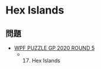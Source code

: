# Hex Islands

## 問題
- [WPF PUZZLE GP 2020 ROUND 5](../questions/wpfpgp2020-5.md)
	- 17. Hex Islands
